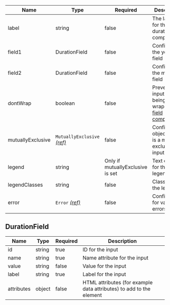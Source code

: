 | Name              | Type                                                          | Required                         | Description                                                                     |
| ----------------- | ------------------------------------------------------------- | -------------------------------- | ------------------------------------------------------------------------------- |
| label             | string                                                        | false                            | The label text for the duration component                                       |
| field1            | DurationField                                                 | false                            | Config for the years field                                                      |
| field2            | DurationField                                                 | false                            | Config for the months field                                                     |
| dontWrap          | boolean                                                       | false                            | Prevents the input from being wrapped in a [field component](/components/field) |
| mutuallyExclusive | `MutuallyExclusive` [_(ref)_](/components/mutually-exclusive) | false                            | Configuration object if this is a mutually exclusive input                      |
| legend            | string                                                        | Only if mutuallyExclusive is set | Text content for the legend                                                     |
| legendClasses     | string                                                        | false                            | Classes for the legend                                                          |
| error             | `Error` [_(ref)_](/components/error)                          | false                            | Configuration for validation errors                                             |

## DurationField

| Name       | Type   | Required | Description                                                         |
| ---------- | ------ | -------- | ------------------------------------------------------------------- |
| id         | string | true     | ID for the input                                                    |
| name       | string | true     | Name attribute for the input                                        |
| value      | string | false    | Value for the input                                                 |
| label      | string | true     | Label for the input                                                 |
| attributes | object | false    | HTML attributes (for example data attributes) to add to the element |
